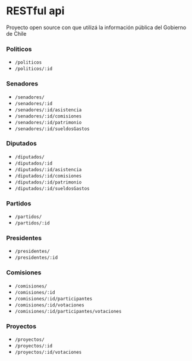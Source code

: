 # RESTful api #

Proyecto open source con que utilizá la información pública del Gobierno de Chile

### Politicos ###

- `/politicos`
- `/politicos/:id`


### Senadores ###

- `/senadores/`
- `/senadores/:id`
- `/senadores/:id/asistencia`
- `/senadores/:id/comisiones`
- `/senadores/:id/patrimonio`
- `/senadores/:id/sueldosGastos`

### Diputados ###

- `/diputados/`
- `/diputados/:id`
- `/diputados/:id/asistencia`
- `/diputados/:id/comisiones`
- `/diputados/:id/patrimonio`
- `/diputados/:id/sueldosGastos`

### Partidos ###

- `/partidos/`
- `/partidos/:id`

### Presidentes ###

- `/presidentes/`
- `/presidentes/:id`

### Comisiones ###

- `/comisiones/`
- `/comisiones/:id`
- `/comisiones/:id/participantes`
- `/comisiones/:id/votaciones`
- `/comisiones/:id/participantes/votaciones`

### Proyectos ###

- `/proyectos/`
- `/proyectos/:id`
- `/proyectos/:id/votaciones`
